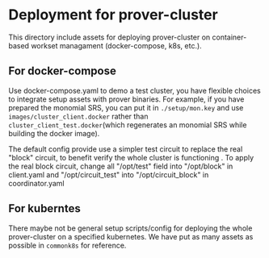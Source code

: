 # Deployment for prover-cluster

This directory include assets for deploying prover-cluster on container-based workset managament (docker-compose, k8s, etc.).

## For docker-compose

Use docker-compose.yaml to demo a test cluster, you have flexible choices to integrate setup assets with prover binaries. For example, if you have prepared the monomial SRS, you can put it in `./setup/mon.key` and use `images/cluster_client.docker` rather than `cluster_client_test.docker`(which regenerates an monomial SRS while building the docker image).

The default config provide use a simpler test circuit to replace the real "block" circuit, to benefit verify the whole cluster is functioning . To apply the real block circuit, change all "/opt/test" field into "/opt/block" in client.yaml and "/opt/circuit_test" into "/opt/circuit_block" in coordinator.yaml

## For kuberntes

There maybe not be general setup scripts/config for deploying the whole prover-cluster on a specified kubernetes. We have put as many assets as possible in `commonk8s` for reference.

